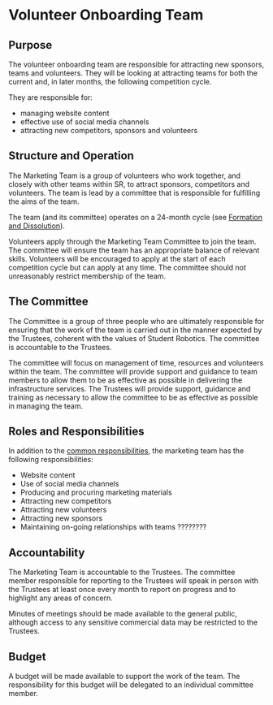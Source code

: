 # Volunteer Onboarding Team

## Purpose

The volunteer onboarding team are responsible for attracting new sponsors, teams and volunteers. They will be looking at attracting teams for both the current and, in later months, the following competition cycle.

They are responsible for:

* managing website content
* effective use of social media channels 
* attracting new competitors, sponsors and volunteers

## Structure and Operation

The Marketing Team is a group of volunteers who work together, and closely with other teams within SR, to attract sponsors, competitors and volunteers. The team is lead by a committee that is responsible for fulfilling the aims of the team.

The team (and its committee) operates on a 24-month cycle (see [Formation and Dissolution](committee-membership.md)).

Volunteers apply through the Marketing Team Committee to join the team. The committee will ensure the team has an appropriate balance of relevant skills. Volunteers will be encouraged to apply at the start of each competition cycle but can apply at any time. The committee should not unreasonably restrict membership of the team.

## The Committee

The Committee is a group of three people who are ultimately responsible for ensuring that the work of the team is carried out in the manner expected by the Trustees, coherent with the values of Student Robotics. The committee is accountable to the Trustees.

The committee will focus on management of time, resources and volunteers within the team. The committee will provide support and guidance to team members to allow them to be as effective as possible in delivering the infrastructure services. The Trustees will provide support, guidance and training as necessary to allow the committee to be as effective as possible in managing the team.

## Roles and Responsibilities

In addition to the [common responsibilities](common-responsibilities.md), the marketing team has the following responsibilities:

* Website content
* Use of social media channels
* Producing and procuring marketing materials
* Attracting new competitors
* Attracting new volunteers
* Attracting new sponsors
* Maintaining on-going relationships with teams ????????

## Accountability

The Marketing Team is accountable to the Trustees. The committee member responsible for reporting to the Trustees will speak in person with the Trustees at least once every month to report on progress and to highlight any areas of concern.

Minutes of meetings should be made available to the general public, although access to any sensitive commercial data may be restricted to the Trustees.

## Budget

A budget will be made available to support the work of the team. The responsibility for this budget will be delegated to an individual committee member.
